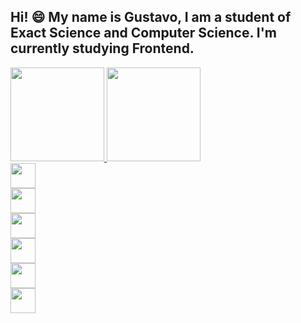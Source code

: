 ## Hi! 😄 My name is Gustavo, I am a student of Exact Science and Computer Science. I'm currently studying Frontend.

<div style="position:center;display:flex">
    <a href="https://github.com/GustaRM">
    <img height="150em" src="https://github-readme-stats.vercel.app/api/top-langs/?username=GustaRM&layout=compact&langs_count=7&theme=dracula"/>
    <img height="150em" src="https://github-readme-stats.vercel.app/api?username=GustaRM&show_icons=true&theme=dracula&include_all_commits=true&count_private=true"/>
</div>


<img style="width:40px;height:40px;display:flex;border:10px" src="https://cdn.jsdelivr.net/gh/devicons/devicon/icons/html5/html5-plain-wordmark.svg" />
<img style="width:40px;height:40px;display:flex;border:10px" src="https://cdn.jsdelivr.net/gh/devicons/devicon/icons/css3/css3-plain-wordmark.svg" />
<img style="width:40px;height:40px;display:flex;border:10px" src="https://cdn.jsdelivr.net/gh/devicons/devicon/icons/javascript/javascript-original.svg" />
<img style="width:40px;height:40px;display:flex;border:10px" src="https://cdn.jsdelivr.net/gh/devicons/devicon/icons/photoshop/photoshop-line.svg" />    
<img style="width:40px;height:40px;display:flex;border:10px" src="https://cdn.jsdelivr.net/gh/devicons/devicon/icons/python/python-original.svg" />
<img style="width:40px;height:40px;display:flex;border:10px" src="https://cdn.jsdelivr.net/gh/devicons/devicon/icons/c/c-original.svg" />
          
          




          
